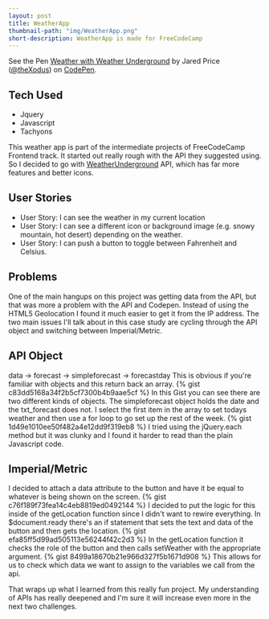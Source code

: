 ```yaml
---
layout: post
title: WeatherApp
thumbnail-path: "img/WeatherApp.png"
short-description: WeatherApp is made for FreeCodeCamp
---
```


<p data-height="300" data-theme-id="27032" data-slug-hash="PbMwYq" data-default-tab="result" data-user="theXodus" data-embed-version="2" data-pen-title="Weather with Weather Underground" data-preview="true" class="codepen">See the Pen <a href="http://codepen.io/theXodus/pen/PbMwYq/">Weather with Weather Underground</a> by Jared Price (<a href="http://codepen.io/theXodus">@theXodus</a>) on <a href="http://codepen.io">CodePen</a>.</p>
<script async src="https://production-assets.codepen.io/assets/embed/ei.js"></script>

## Tech Used
* Jquery
* Javascript
* Tachyons

This weather app is part of the intermediate projects of FreeCodeCamp Frontend track. It started out really rough with the API they suggested using. So I decided to go with [WeatherUnderground](http://wunderground.com) API, which has far more features and better icons.

## User Stories
* User Story: I can see the weather in my current location
* User Story: I can see a different icon or background image (e.g. snowy mountain, hot desert) depending on the weather.
* User Story: I can push a button to toggle between Fahrenheit and Celsius.

## Problems
One of the main hangups on this project was getting data from the API, but that was more a problem with the API and Codepen. Instead of using the HTML5 Geolocation I found it much easier to get it from the IP address. The two main issues I'll talk about in this case study are cycling through the API object and switching between Imperial/Metric.

## API Object
data -> forecast -> simpleforecast -> forecastday
This is obvious if you're familiar with objects and this return back an array.
{% gist c83dd5168a34f2b5cf7300b4b9aae5cf %}
In this Gist you can see there are two different kinds of objects. The simpleforecast object holds the date and the txt_forecast does not. I select the first item in the array to set todays weather and then use a for loop to go set up the rest of the week.
{% gist 1d49e1010ee50f482a4e12dd9f319eb8 %}
I tried using the jQuery.each method but it was clunky and I found it harder to read than the plain Javascript code.

## Imperial/Metric
I decided to attach a data attribute to the button and have it be equal to whatever is being shown on the screen.
{% gist c76f189f73fea14c4eb8819ed0492144 %}
I decided to put the logic for this inside of the getLocation function since I didn't want to rewire everything. In $document.ready there's an if statement that sets the text and data of the button and then gets the location.
{% gist efa85ff5d99ad505113e56244f42c2d3 %}
In the getLocation function it checks the role of the button and then calls setWeather with the appropriate argument.
{% gist 8499a18670b21e966d327f5b1671d908 %}
This allows for us to check which data we want to assign to the variables we call from the api.

That wraps up what I learned from this really fun project. My understanding of APIs has really deepened and I'm sure it will increase even more in the next two challenges. 
